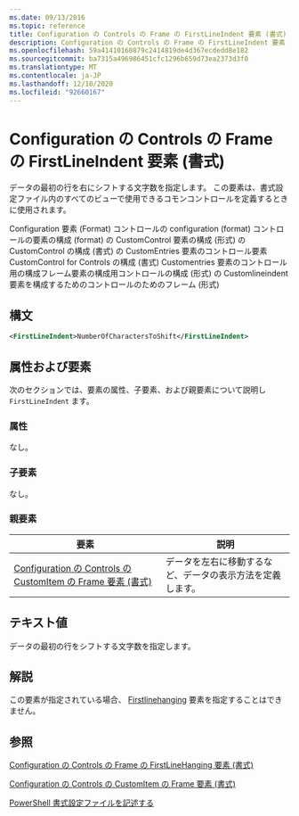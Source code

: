 ```yaml
---
ms.date: 09/13/2016
ms.topic: reference
title: Configuration の Controls の Frame の FirstLineIndent 要素 (書式)
description: Configuration の Controls の Frame の FirstLineIndent 要素 (書式)
ms.openlocfilehash: 59a41410160879c2414819de4d367ecdedd8e182
ms.sourcegitcommit: ba7315a496986451cfc1296b659d73ea2373d3f0
ms.translationtype: MT
ms.contentlocale: ja-JP
ms.lasthandoff: 12/10/2020
ms.locfileid: "92660167"
---
```

# <a name="firstlineindent-element-for-frame-for-controls-for-configuration-format"></a>Configuration の Controls の Frame の FirstLineIndent 要素 (書式)

データの最初の行を右にシフトする文字数を指定します。 この要素は、書式設定ファイル内のすべてのビューで使用できるコモンコントロールを定義するときに使用されます。

Configuration 要素 (Format) コントロールの configuration (format) コントロールの要素の構成 (format) の CustomControl 要素の構成 (形式) の CustomControl の構成 (書式) の CustomEntries 要素のコントロール要素 CustomControl for Controls の構成 (書式) Customentries 要素のコントロール用の構成フレーム要素の構成用コントロールの構成 (形式) の Customlineindent 要素を構成するためのコントロールのためのフレーム (形式)

## <a name="syntax"></a>構文

```xml
<FirstLineIndent>NumberOfCharactersToShift</FirstLineIndent>
```

## <a name="attributes-and-elements"></a>属性および要素

次のセクションでは、要素の属性、子要素、および親要素について説明し `FirstLineIndent` ます。

### <a name="attributes"></a>属性

なし。

### <a name="child-elements"></a>子要素

なし。

### <a name="parent-elements"></a>親要素

|要素|説明|
|-------------|-----------------|
|[Configuration の Controls の CustomItem の Frame 要素 (書式)](./frame-element-for-customitem-for-controls-for-configuration-format.md)|データを左右に移動するなど、データの表示方法を定義します。|

## <a name="text-value"></a>テキスト値

データの最初の行をシフトする文字数を指定します。

## <a name="remarks"></a>解説

この要素が指定されている場合、 [Firstlinehanging](./firstlinehanging-element-for-frame-for-controls-for-configuration-format.md) 要素を指定することはできません。

## <a name="see-also"></a>参照

[Configuration の Controls の Frame の FirstLineHanging 要素 (書式)](./firstlinehanging-element-for-frame-for-controls-for-configuration-format.md)

[Configuration の Controls の CustomItem の Frame 要素 (書式)](./frame-element-for-customitem-for-controls-for-configuration-format.md)

[PowerShell 書式設定ファイルを記述する](./writing-a-powershell-formatting-file.md)
